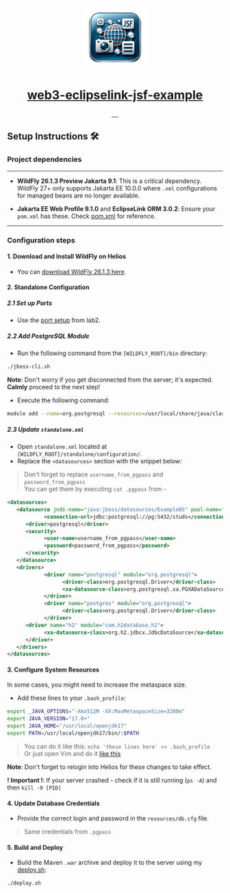 <!-- Here is the main logo and name of your project -->

<p align="center">
  <a href="resources/MVC.png">
    <picture>
      <img src="resources/logo.png" height="150">
    </picture>
    <h1 align="center">web3-eclipselink-jsf-example</h1>
  </a>
</p>

<!-- Here are some cool labels for your project, delete those, that you don't need -->

<p align="center">
   <a aria-label="WildFly Version" href="https://www.wildfly.org/">
      <img alt="" src="https://img.shields.io/badge/WildFly-26.13-50FA7B?style=for-the-badge&labelColor=000000&color=50FA7B">
   </a>
   <a aria-label="Java Version" href="https://www.oracle.com/java/technologies/javase-jdk17-downloads.html">
      <img alt="" src="https://img.shields.io/badge/Java-17-FFD300?style=for-the-badge&labelColor=000000&color=FFD300">
   </a>
   <a aria-label="JetBrains Runtime Version" href="https://www.jetbrains.com/">
      <img alt="" src="https://img.shields.io/badge/JetBrains_Runtime-17.0.8-00CCFF?style=for-the-badge&labelColor=000000&color=00CCFF">
   </a>
   <a aria-label="Maven Project" href="https://maven.apache.org/">
      <img alt="" src="https://img.shields.io/badge/Maven-Project-FF69B4?style=for-the-badge&labelColor=000000&color=FF69B4">
   </a>
   <!-- New Badge for JavaServer Faces Framework -->
   <a aria-label="JavaServer Faces Framework" href="https://www.oracle.com/java/technologies/javaserverfaces.html">
      <img alt="" src="https://img.shields.io/badge/JSF-Framework-orange?style=for-the-badge&logo=java&labelColor=000000&color=orange">
   </a>
</p>

## Setup Instructions 🛠️

### Project dependencies

---

- **WildFly 26.1.3 Preview Jakarta 9.1**: This is a critical dependency. WildFly 27+ only supports Jakarta EE 10.0.0 where `.xml` configurations for managed beans are no longer available.

- **Jakarta EE Web Profile 9.1.0** and **EclipseLink ORM 3.0.2**: Ensure your `pom.xml` has these. Check [pom.xml](./pom.xml) for reference.

---

### Configuration steps

#### 1. Download and Install WildFly on Helios

- You can [download WildFly 26.1.3 here](https://github.com/wildfly/wildfly/releases/download/26.1.3.Final/wildfly-preview-26.1.3.Final.zip).

#### 2. Standalone Configuration

##### 2.1 Set up Ports

- Use the [port setup](https://github.com/worthant/MVC-GeoValidator#how-to-deploy-your-lab-on-helios-to-make-it-work) from lab2.

##### 2.2 Add PostgreSQL Module

- Run the following command from the `[WILDFLY_ROOT]/bin` directory:

```bash
./jboss-cli.sh
```

**Note**: Don't worry if you get disconnected from the server; it's expected. **Calmly** proceed to the next step!

- Execute the following command:

```bash
module add --name=org.postgresql --resources=/usr/local/share/java/classes/postgresql.jar --dependencies=javax.api,javax.transaction.api
```

##### 2.3 Update `standalone.xml`

- Open `standalone.xml` located at `[WILDFLY_ROOT]/standalone/configuration/`.
- Replace the `<datasources>` section with the snippet below:

> Don't forget to replace `username_from_pgpass` and `password_from_pgpass`  
> You can get them by executing `cat .pgpass` from `~`

```xml
<datasources>
   <datasource jndi-name="java:jboss/datasources/ExampleDS" pool-name="ExampleDS" enabled="true" use-java-context="true" statistics-enabled="${wildfly.datasources.statistics-enabled:${wildfly.statistics-enabled:false}}">
            <connection-url>jdbc:postgresql://pg:5432/studs</connection-url>
      <driver>postgresql</driver>
      <security>
            <user-name>username_from_pgpass</user-name>
            <password>password_from_pgpass</password>
      </security>
   </datasource>
   <drivers>
            <driver name="postgresql" module="org.postgresql">
                  <driver-class>org.postgresql.Driver</driver-class>
                  <xa-datasource-class>org.postgresql.xa.PGXADataSource</xa-datasource-class>
            </driver>
            <driver name="postgres" module="org.postgresql">
                  <driver-class>org.postgresql.Driver</driver-class>
            </driver>
      <driver name="h2" module="com.h2database.h2">
            <xa-datasource-class>org.h2.jdbcx.JdbcDataSource</xa-datasource-class>
      </driver>
   </drivers>
</datasources>
```

#### 3. Configure System Resources

In some cases, you might need to increase the metaspace size.

- Add these lines to your `.bash_profile`:

```bash
export _JAVA_OPTIONS="-Xmx512M -XX:MaxMetaspaceSize=3200m"
export JAVA_VERSION="17.0+"
export JAVA_HOME="/usr/local/openjdk17"
export PATH=/usr/local/openjdk17/bin/:$PATH
```

> You can do it like this: `echo 'these lines here' >> .bash_profile`  
> Or just open Vim and do it [like this](https://linuxize.com/post/how-to-copy-cut-paste-in-vim/)

**Note**: Don't forget to relogin into Helios for these changes to take effect.  

**! Important !**: If your server crashed - check if it is still running (`ps -A`) and then `kill -9 [PID]`

#### 4. Update Database Credentials

- Provide the correct login and password in the `resources/db.cfg` file.

> Same credentials from `.pgpass`

#### 5. Build and Deploy

- Build the Maven `.war` archive and deploy it to the server using my [deploy.sh](./deploy.sh):

```bash
./deploy.sh
```
